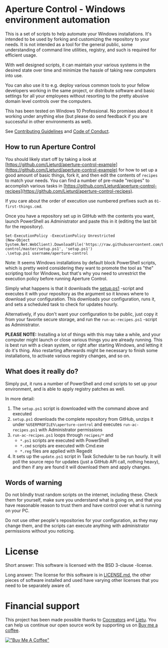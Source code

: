 # Aperture Control - Windows environment automation

This is a set of scripts to help automate your Windows installations. It's intended to be used by forking and customizing the repository to your needs. It is not intended as a tool for the general public, some understanding of command line utilities, registry, and such is required for efficient usage.

With well designed scripts, it can maintain your various systems in the desired state over time and minimize the hassle of taking new computers into use.

You can also use it to e.g. deploy various common tools to your fellow developers working in the same project, or distribute software and basic settings for all your employees without resorting to the pretty abusive domain level controls over the computers.

This has been tested on Windows 10 Professional. No promises about it working under anything else (but please do send feedback if you are successful in other environments as well).

See [Contributing Guidelines](./CONTRIBUTING.md) and [Code of Conduct](./CODE_OF_CONDUCT.md).


## How to run Aperture Control

You should likely start off by taking a look at [https://github.com/Lieturd/aperture-control-example](https://github.com/Lieturd/aperture-control-example) for how to set up a good amount of basic things, fork it, and then edit the contents of `recipes` to match your needs. You can find a number of pre-made "recipes" to accomplish various tasks in [https://github.com/Lieturd/aperture-control-recipes](https://github.com/Lieturd/aperture-control-recipes). 

If you care about the order of execution use numbered prefixes such as `01-first-things.cmd`.

Once you have a repository set up in GitHub with the contents you want, launch PowerShell as Administrator and paste this in it (editing the last bit for the repository).

```
Set-ExecutionPolicy -ExecutionPolicy Unrestricted
(New-Object System.Net.WebClient).DownloadFile('https://raw.githubusercontent.com/Lieturd/aperture-control/master/setup.ps1', 'setup.ps1')
.\setup.ps1 username/aperture-control
```

Note: It seems Windows installations by default block PowerShell scripts, which is pretty weird considering they want to promote the tool as "the" scripting tool for Windows, but that's why you need to unrestrict the execution policy before running Aperture Control.

Simply what happens is that it downloads the [setup.ps1](./setup.ps1) -script and executes it with your repository as the argument so it knows where to download your configuration. This downloads your configuration, runs it, and sets a scheduled task to check for updates hourly.

Alternatively, if you don't want your configuration to be public, just copy it from your favorite secure storage, and run the `run-ac-recipes.ps1` -script as Administrator.

**PLEASE NOTE:** Installing a lot of things with this may take a while, and your computer might launch or close various things you are already running. This is best run with a clean system, or right after starting Windows, and letting it do it's thing. Also restarting afterwards might be necessary to finish some installations, to activate various registry changes, and so on.


## What does it really do?

Simply put, it runs a number of PowerShell and cmd scripts to set up your environment, and is able to apply registry patches as well.

In more detail:
1. The `setup.ps1` script is downloaded with the command above and executed
2. `setup.ps1` downloads the complete repository from GitHub, unzips it under `%USERPROFILE%\aperture-control` and executes `run-ac-recipes.ps1` with Administrator permissions
3. `run-ac-recipes.ps1` loops through `recipes/*` and
    - `*.ps1` scripts are executed with PowerShell
    - `*.cmd` scripts are executed with Cmd.exe
    - `*.reg` files are applied with Regedit
4. It sets up the `update.ps1` script in Task Scheduler to be run hourly. It will poll the source repo for updates (just a GitHub API call, nothing heavy), and then if any are found it will download them and apply changes.


## Words of warning

Do not blindly trust random scripts on the internet, including these. Check them for yourself, make sure you understand what is going on, and that you have reasonable reason to trust them and have control over what is running on your PC.

Do not use other people's repositories for your configuration, as they may change them, and the scripts can execute anything with administrator permissions without you noticing.


# License

Short answer: This software is licensed with the BSD 3-clause -license.

Long answer: The license for this software is in [LICENSE.md](./LICENSE.md), the other pieces of software installed and used have varying other licenses that you need to be separately aware of.


# Financial support

This project has been made possible thanks to [Cocreators](https://cocreators.ee) and [Lietu](https://lietu.net). You can help us continue our open source work by supporting us on [Buy me a coffee](https://www.buymeacoffee.com/cocreators).

[!["Buy Me A Coffee"](https://www.buymeacoffee.com/assets/img/custom_images/orange_img.png)](https://www.buymeacoffee.com/cocreators)
